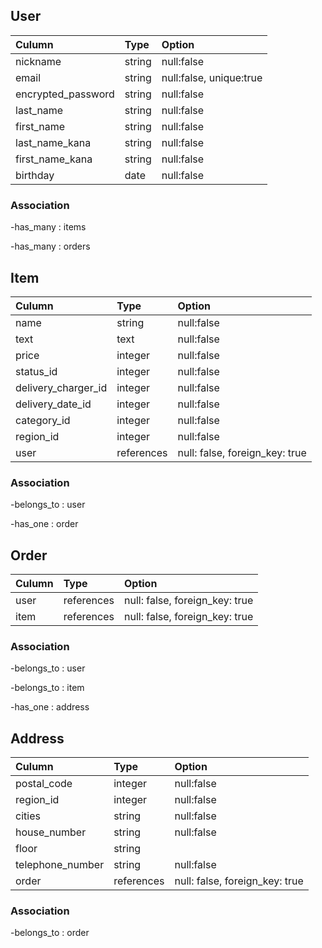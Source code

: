 ## User

| Culumn             | Type   | Option                  |
| :----------------- | :----- | :---------------------- |
| nickname           | string | null:false              |
| email              | string | null:false, unique:true |
| encrypted_password | string | null:false              |
| last_name          | string | null:false              |
| first_name         | string | null:false              |
| last_name_kana     | string | null:false              |
| first_name_kana    | string | null:false              |
| birthday           | date   | null:false              |

### Association

-has_many : items

-has_many : orders

## Item

| Culumn              | Type       | Option                         |
| :------------------ | :--------- | :----------------------------- |
| name                | string     | null:false                     |
| text                | text       | null:false                     |
| price               | integer    | null:false                     |
| status_id           | integer    | null:false                     |
| delivery_charger_id | integer    | null:false                     |
| delivery_date_id    | integer    | null:false                     |
| category_id         | integer    | null:false                     |
| region_id           | integer    | null:false                     |
| user                | references | null: false, foreign_key: true |

### Association

-belongs_to : user

-has_one : order

## Order

| Culumn | Type       | Option                         |
| :----- | :--------- | :----------------------------- |
| user   | references | null: false, foreign_key: true |
| item   | references | null: false, foreign_key: true |

### Association

-belongs_to : user

-belongs_to : item

-has_one : address

## Address

| Culumn           | Type       | Option                         |
| :--------------- | :--------- | :----------------------------- |
| postal_code      | integer    | null:false                     |
| region_id        | integer    | null:false                     |
| cities           | string     | null:false                     |
| house_number     | string     | null:false                     |
| floor            | string     |
| telephone_number | string     | null:false                     |
| order            | references | null: false, foreign_key: true |

### Association

-belongs_to : order
